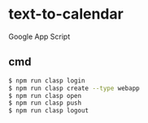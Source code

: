 # text-to-calendar
Google App Script

## cmd
~~~bash
$ npm run clasp login
$ npm run clasp create --type webapp
$ npm run clasp open
$ npm run clasp push
$ npm run clasp logout
~~~
